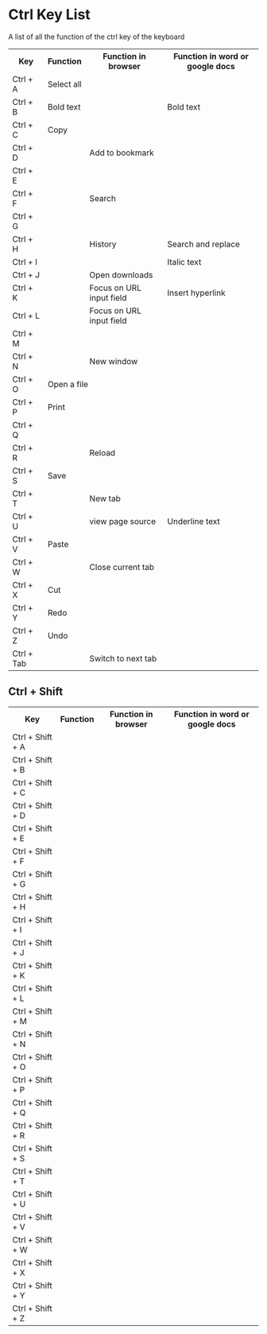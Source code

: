 <h1>Ctrl Key List</h1>
<p>A list of all the function of the ctrl key of the keyboard</p>
<table>
    <tr>
        <th>Key</th>
        <th>Function</th>
        <th>Function in browser</th>
        <th>Function in word or google docs</th>
    </tr>
    <tr>
        <td> Ctrl + A </td>
        <td colspan="3">Select all</td>
    </tr>
    <tr>
        <td> Ctrl + B </td>
        <td>Bold text</td>
        <td></td>
        <td>Bold text</td>
    </tr>
    <tr>
        <td> Ctrl + C </td>
        <td colspan="3">Copy</td>
    </tr>
    <tr>
        <td> Ctrl + D </td>
        <td></td>
        <td>Add to bookmark</td>
        <td></td>
    </tr>
    <tr>
        <td> Ctrl + E </td>
        <td></td>
        <td></td>
        <td></td>
    </tr>
    <tr>
        <td> Ctrl + F </td>
        <td></td>
        <td>Search</td>
        <td></td>
    </tr>
    <tr>
        <td> Ctrl + G </td>
        <td></td>
        <td></td>
        <td></td>
    </tr>
    <tr>
        <td> Ctrl + H </td>
        <td></td>
        <td>History</td>
        <td>Search and replace</td>
    </tr>
    <tr>
        <td> Ctrl + I </td>
        <td></td>
        <td></td>
        <td>Italic text</td>
    </tr>
    <tr>
        <td> Ctrl + J </td>
        <td></td>
        <td>Open downloads</td>
        <td></td>
    </tr>
    <tr>
        <td> Ctrl + K </td>
        <td></td>
        <td>Focus on URL input field</td>
        <td>Insert hyperlink</td>
    </tr>
    <tr>
        <td> Ctrl + L </td>
        <td></td>
        <td>Focus on URL input field</td>
        <td></td>
    </tr>
    <tr>
        <td> Ctrl + M </td>
        <td></td>
        <td></td>
        <td></td>
    </tr>
    <tr>
        <td> Ctrl + N </td>
        <td></td>
        <td>New window</td>
        <td></td>
    </tr>
    <tr>
        <td> Ctrl + O </td>
        <td  colspan="3">Open a file</td>
    </tr>
    <tr>
        <td> Ctrl + P </td>
        <td colspan="3">Print</td>
    </tr>
    <tr>
        <td> Ctrl + Q </td>
        <td></td>
        <td></td>
        <td></td>
    </tr>
    <tr>
        <td> Ctrl + R </td>
        <td></td>
        <td>Reload</td>
        <td></td>
    </tr>
    <tr>
        <td> Ctrl + S </td>
        <td colspan="3">Save</td>
    </tr>
    <tr>
        <td> Ctrl + T </td>
        <td></td>
        <td>New tab</td>
        <td></td>
    </tr>
    <tr>
        <td> Ctrl + U </td>
        <td></td>
        <td>view page source</td>
        <td>Underline text</td>
    </tr>
    <tr>
        <td> Ctrl + V </td>
        <td colspan="3">Paste</td>
    </tr>
    <tr>
        <td> Ctrl + W </td>
        <td></td>
        <td>Close current tab</td>
        <td></td>
    </tr>
    <tr>
        <td> Ctrl + X </td>
        <td colspan="3">Cut</td>
    </tr>
    <tr>
        <td> Ctrl + Y </td>
        <td colspan="3">Redo</td>
    </tr>
    <tr>
        <td> Ctrl + Z </td>
        <td colspan="3">Undo</td>
    </tr>
     <tr>
        <td> Ctrl + Tab </td>
        <td></td>
        <td>Switch to next tab</td>
        <td></td>
    </tr>
</table>

<h2>Ctrl + Shift</h2>
<table>
     <tr>
        <th>Key</th>
        <th>Function</th>
        <th>Function in browser</th>
        <th>Function in word or google docs</th>
    </tr>
    <tr>
        <td> Ctrl + Shift + A </td>
        <td></td>
        <td></td>
        <td></td>
    </tr>
    <tr>
        <td> Ctrl + Shift + B </td>
        <td></td>
        <td></td>
        <td></td>
    </tr>
    <tr>
        <td> Ctrl + Shift + C </td>
        <td></td>
        <td></td>
        <td></td>
    </tr>
    <tr>
        <td> Ctrl + Shift + D </td>
        <td></td>
        <td></td>
        <td></td>
    </tr>
    <tr>
        <td> Ctrl + Shift + E </td>
        <td></td>
        <td></td>
        <td></td>
    </tr>
    <tr>
        <td> Ctrl + Shift + F </td>
        <td></td>
        <td></td>
        <td></td>
    </tr>
    <tr>
        <td> Ctrl + Shift + G </td>
        <td></td>
        <td></td>
        <td></td>
    </tr>
    <tr>
        <td> Ctrl + Shift + H </td>
        <td></td>
        <td></td>
        <td></td>
    </tr>
    <tr>
        <td> Ctrl + Shift + I </td>
        <td></td>
        <td></td>
        <td></td>
    </tr>
    <tr>
        <td> Ctrl + Shift + J </td>
        <td></td>
        <td></td>
        <td></td>
    </tr>
    <tr>
        <td> Ctrl + Shift + K </td>
        <td></td>
        <td></td>
        <td></td>
    </tr>
    <tr>
        <td> Ctrl + Shift + L </td>
        <td></td>
        <td></td>
        <td></td>
    </tr>
    <tr>
        <td> Ctrl + Shift + M </td>
        <td></td>
        <td></td>
        <td></td>
    </tr>
    <tr>
        <td> Ctrl + Shift + N </td>
        <td></td>
        <td></td>
        <td></td>
    </tr>
    <tr>
        <td> Ctrl + Shift + O </td>
        <td></td>
        <td></td>
        <td></td>
    </tr>
    <tr>
        <td> Ctrl + Shift + P </td>
        <td></td>
        <td></td>
        <td></td>
    </tr>
    <tr>
        <td> Ctrl + Shift + Q </td>
        <td></td>
        <td></td>
        <td></td>
    </tr>
    <tr>
        <td> Ctrl + Shift + R </td>
        <td></td>
        <td></td>
        <td></td>
    </tr>
    <tr>
        <td> Ctrl + Shift + S </td>
        <td></td>
        <td></td>
        <td></td>
    </tr>
    <tr>
        <td> Ctrl + Shift + T </td>
        <td></td>
        <td></td>
        <td></td>
    </tr>
    <tr>
        <td> Ctrl + Shift + U </td>
        <td></td>
        <td></td>
        <td></td>
    </tr>
    <tr>
        <td> Ctrl + Shift + V </td>
        <td></td>
        <td></td>
        <td></td>
    </tr>
    <tr>
        <td> Ctrl + Shift + W </td>
        <td></td>
        <td></td>
        <td></td>
    </tr>
    <tr>
        <td> Ctrl + Shift + X </td>
        <td></td>
        <td></td>
        <td></td>
    </tr>
    <tr>
        <td> Ctrl + Shift + Y </td>
        <td></td>
        <td></td>
        <td></td>
    </tr>
    <tr>
        <td> Ctrl + Shift + Z </td>
        <td></td>
        <td></td>
        <td></td>
    </tr>
</table>
